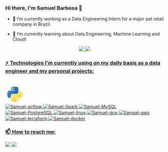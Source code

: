 ### Hi there, I'm Samuel Barbosa 👋 

- 🔭 I’m currently working as a Data Engineering Intern for a major pet retail company in Brazil.

- 🌱 I’m currently learning about Data Engineering, Machine Learning and Cloud!

<div align="center">
  <a href="https://github.com/samuel2pb">
  <img height="180em" src="https://github-readme-stats.vercel.app/api?username=samuel2pb&show_icons=true&theme=dracula&include_all_commits=true&count_private=true"/>
  <img height="180em" src="https://github-readme-stats.vercel.app/api/top-langs/?username=samuel2pb&layout=compact&langs_count=7&theme=dracula"/>
</div>

### ⚡ Technologies I'm currently using on my daily basis as a data engineer and my personal projects:

<div style="display: inline_block"><br>
  <img align="center" alt="Samuel-Python" height="60" width="60" src="https://raw.githubusercontent.com/devicons/devicon/master/icons/python/python-original.svg">
</div>
  <img align="center" alt="Samuel-airflow" height="60" width="110" src="//upload.wikimedia.org/wikipedia/commons/thumb/d/de/AirflowLogo.png/800px-AirflowLogo.png">
</div>
  <img align="center" alt="Samuel-Spark" height="60" width="100" src="https://spark.apache.org/images/spark-logo-trademark.png">
</div>
  <img align="center" alt="Samuel-MySQL" height="60" width="100" src="https://cdn.jsdelivr.net/gh/devicons/devicon/icons/mysql/mysql-original-wordmark.svg">
</div>
  <img align="center" alt="Samuel-PostgreSQL" height="60" width="60" src="https://cdn.jsdelivr.net/gh/devicons/devicon/icons/postgresql/postgresql-plain-wordmark.svg">
</div>
  <img align="center" alt="Samuel-linux" height="60" width="40" src="https://cdn.jsdelivr.net/gh/devicons/devicon/icons/linux/linux-original.svg">
</div>
  <img align="center" alt="Samuel-gcp" height="60" width="100" src="https://cdn.jsdelivr.net/gh/devicons/devicon/icons/googlecloud/googlecloud-original-wordmark.svg">
</div>
  <img align="center" alt="Samuel-aws" height="60" width="100" src="https://cdn.jsdelivr.net/gh/devicons/devicon/icons/amazonwebservices/amazonwebservices-original-wordmark.svg">
</div>
  <img align="center" alt="Samuel-terraform" height="60" width="100" src="https://cdn.jsdelivr.net/gh/devicons/devicon/icons/terraform/terraform-original-wordmark.svg">
</div>
  <img align="center" alt="Samuel-docker" height="60" width="60" src="https://cdn.jsdelivr.net/gh/devicons/devicon/icons/docker/docker-plain-wordmark.svg">
</div>     

### 📫 How to reach me: 
  
<div> 
  <a href ="mailto:samuelpedropbarbosa@gmail.com" target="_blank><img src="https://img.shields.io/badge/Gmail-D14836?style=for-the-badge&logo=gmail&logoColor=white" target="_blank"></a>
  <a href="https://www.linkedin.com/in/samuel2pb/" target="_blank"><img src="https://img.shields.io/badge/-LinkedIn-%230077B5?style=for-the-badge&logo=linkedin&logoColor=white" target="_blank"></a>
  <a href="https://wa.me/5511932259543" target="_blank"><img src="https://img.shields.io/badge/WhatsApp-25D366?style=for-the-badge&logo=whatsapp&logoColor=white" target="_blank"></a>
  
<!--
**samuel2pb/samuel2pb** is a ✨ _special_ ✨ repository because its `README.md` (this file) appears on your GitHub profile.
Here are some ideas to get you started:
- 🔭 I’m currently working on ...
- 🌱 I’m currently learning ...
- 👯 I’m looking to collaborate on ...
- 🤔 I’m looking for help with ...
- 💬 Ask me about ...
- 📫 How to reach me: ...
- 😄 Pronouns: ...
- ⚡ Fun fact: ...
-->
